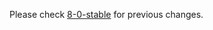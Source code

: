 
Please check [8-0-stable](https://github.com/rails/rails/blob/8-0-stable/guides/CHANGELOG.md) for previous changes.
